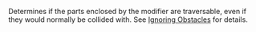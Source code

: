 Determines if the parts enclosed by the modifier are traversable, even if
they would normally be collided with. See
[Ignoring
Obstacles](https://developer.roblox.com/articles/Pathfinding#ignoring-obstacles) for details.